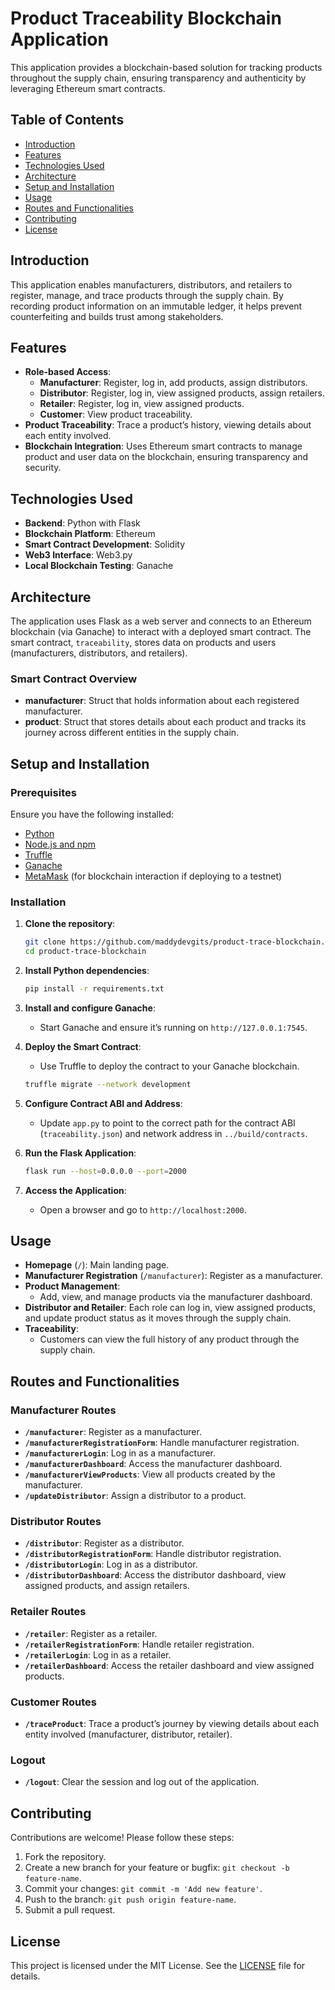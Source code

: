 
# Product Traceability Blockchain Application

This application provides a blockchain-based solution for tracking products throughout the supply chain, ensuring transparency and authenticity by leveraging Ethereum smart contracts.

## Table of Contents
- [Introduction](#introduction)
- [Features](#features)
- [Technologies Used](#technologies-used)
- [Architecture](#architecture)
- [Setup and Installation](#setup-and-installation)
- [Usage](#usage)
- [Routes and Functionalities](#routes-and-functionalities)
- [Contributing](#contributing)
- [License](#license)

## Introduction

This application enables manufacturers, distributors, and retailers to register, manage, and trace products through the supply chain. By recording product information on an immutable ledger, it helps prevent counterfeiting and builds trust among stakeholders.

## Features

- **Role-based Access**:
  - **Manufacturer**: Register, log in, add products, assign distributors.
  - **Distributor**: Register, log in, view assigned products, assign retailers.
  - **Retailer**: Register, log in, view assigned products.
  - **Customer**: View product traceability.
- **Product Traceability**: Trace a product’s history, viewing details about each entity involved.
- **Blockchain Integration**: Uses Ethereum smart contracts to manage product and user data on the blockchain, ensuring transparency and security.

## Technologies Used

- **Backend**: Python with Flask
- **Blockchain Platform**: Ethereum
- **Smart Contract Development**: Solidity
- **Web3 Interface**: Web3.py
- **Local Blockchain Testing**: Ganache

## Architecture

The application uses Flask as a web server and connects to an Ethereum blockchain (via Ganache) to interact with a deployed smart contract. The smart contract, `traceability`, stores data on products and users (manufacturers, distributors, and retailers).

### Smart Contract Overview

- **manufacturer**: Struct that holds information about each registered manufacturer.
- **product**: Struct that stores details about each product and tracks its journey across different entities in the supply chain.

## Setup and Installation

### Prerequisites

Ensure you have the following installed:
- [Python](https://www.python.org/downloads/)
- [Node.js and npm](https://nodejs.org/)
- [Truffle](https://www.trufflesuite.com/truffle)
- [Ganache](https://www.trufflesuite.com/ganache)
- [MetaMask](https://metamask.io/) (for blockchain interaction if deploying to a testnet)

### Installation

1. **Clone the repository**:
   ```bash
   git clone https://github.com/maddydevgits/product-trace-blockchain.git
   cd product-trace-blockchain
   ```

2. **Install Python dependencies**:
   ```bash
   pip install -r requirements.txt
   ```

3. **Install and configure Ganache**:
   - Start Ganache and ensure it’s running on `http://127.0.0.1:7545`.

4. **Deploy the Smart Contract**:
   - Use Truffle to deploy the contract to your Ganache blockchain.
   ```bash
   truffle migrate --network development
   ```

5. **Configure Contract ABI and Address**:
   - Update `app.py` to point to the correct path for the contract ABI (`traceability.json`) and network address in `../build/contracts`.

6. **Run the Flask Application**:
   ```bash
   flask run --host=0.0.0.0 --port=2000
   ```

7. **Access the Application**:
   - Open a browser and go to `http://localhost:2000`.

## Usage

- **Homepage** (`/`): Main landing page.
- **Manufacturer Registration** (`/manufacturer`): Register as a manufacturer.
- **Product Management**:
  - Add, view, and manage products via the manufacturer dashboard.
- **Distributor and Retailer**: Each role can log in, view assigned products, and update product status as it moves through the supply chain.
- **Traceability**:
  - Customers can view the full history of any product through the supply chain.

## Routes and Functionalities

### Manufacturer Routes

- **`/manufacturer`**: Register as a manufacturer.
- **`/manufacturerRegistrationForm`**: Handle manufacturer registration.
- **`/manufacturerLogin`**: Log in as a manufacturer.
- **`/manufacturerDashboard`**: Access the manufacturer dashboard.
- **`/manufacturerViewProducts`**: View all products created by the manufacturer.
- **`/updateDistributor`**: Assign a distributor to a product.

### Distributor Routes

- **`/distributor`**: Register as a distributor.
- **`/distributorRegistrationForm`**: Handle distributor registration.
- **`/distributorLogin`**: Log in as a distributor.
- **`/distributorDashboard`**: Access the distributor dashboard, view assigned products, and assign retailers.

### Retailer Routes

- **`/retailer`**: Register as a retailer.
- **`/retailerRegistrationForm`**: Handle retailer registration.
- **`/retailerLogin`**: Log in as a retailer.
- **`/retailerDashboard`**: Access the retailer dashboard and view assigned products.

### Customer Routes

- **`/traceProduct`**: Trace a product’s journey by viewing details about each entity involved (manufacturer, distributor, retailer).

### Logout

- **`/logout`**: Clear the session and log out of the application.

## Contributing

Contributions are welcome! Please follow these steps:
1. Fork the repository.
2. Create a new branch for your feature or bugfix: `git checkout -b feature-name`.
3. Commit your changes: `git commit -m 'Add new feature'`.
4. Push to the branch: `git push origin feature-name`.
5. Submit a pull request.

## License

This project is licensed under the MIT License. See the [LICENSE](LICENSE) file for details.
